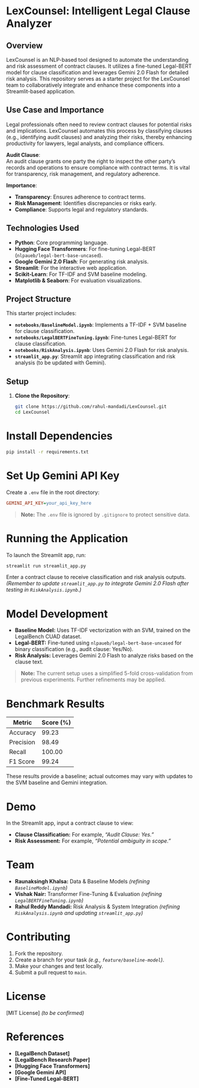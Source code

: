 # LexCounsel: Intelligent Legal Clause Analyzer

## Overview

LexCounsel is an NLP-based tool designed to automate the understanding and risk assessment of contract clauses. It utilizes a fine-tuned Legal-BERT model for clause classification and leverages Gemini 2.0 Flash for detailed risk analysis. This repository serves as a starter project for the LexCounsel team to collaboratively integrate and enhance these components into a Streamlit-based application.

## Use Case and Importance

Legal professionals often need to review contract clauses for potential risks and implications. LexCounsel automates this process by classifying clauses (e.g., identifying audit clauses) and analyzing their risks, thereby enhancing productivity for lawyers, legal analysts, and compliance officers.

**Audit Clause**:  
An audit clause grants one party the right to inspect the other party’s records and operations to ensure compliance with contract terms. It is vital for transparency, risk management, and regulatory adherence.

**Importance**:  
- **Transparency**: Ensures adherence to contract terms.  
- **Risk Management**: Identifies discrepancies or risks early.  
- **Compliance**: Supports legal and regulatory standards.

## Technologies Used

- **Python**: Core programming language.
- **Hugging Face Transformers**: For fine-tuning Legal-BERT (`nlpaueb/legal-bert-base-uncased`).
- **Google Gemini 2.0 Flash**: For generating risk analysis.
- **Streamlit**: For the interactive web application.
- **Scikit-Learn**: For TF-IDF and SVM baseline modeling.
- **Matplotlib & Seaborn**: For evaluation visualizations.

## Project Structure

This starter project includes:  
- **`notebooks/BaselineModel.ipynb`**: Implements a TF-IDF + SVM baseline for clause classification.  
- **`notebooks/LegalBERTFineTuning.ipynb`**: Fine-tunes Legal-BERT for clause classification.  
- **`notebooks/RiskAnalysis.ipynb`**: Uses Gemini 2.0 Flash for risk analysis.  
- **`streamlit_app.py`**: Streamlit app integrating classification and risk analysis (to be updated with Gemini).

## Setup

1. **Clone the Repository**:  
   ```bash
   git clone https://github.com/rahul-mandadi/LexCounsel.git
   cd LexCounsel
# Install Dependencies

```bash
pip install -r requirements.txt
```

# Set Up Gemini API Key

Create a `.env` file in the root directory:

```ini
GEMINI_API_KEY=your_api_key_here
```

> **Note:** The `.env` file is ignored by `.gitignore` to protect sensitive data.

# Running the Application

To launch the Streamlit app, run:

```bash
streamlit run streamlit_app.py
```

Enter a contract clause to receive classification and risk analysis outputs. *(Remember to update `streamlit_app.py` to integrate Gemini 2.0 Flash after testing in `RiskAnalysis.ipynb`.)*

# Model Development

- **Baseline Model:** Uses TF-IDF vectorization with an SVM, trained on the LegalBench CUAD dataset.
- **Legal-BERT:** Fine-tuned using `nlpaueb/legal-bert-base-uncased` for binary classification (e.g., audit clause: Yes/No).
- **Risk Analysis:** Leverages Gemini 2.0 Flash to analyze risks based on the clause text.

> **Note:** The current setup uses a simplified 5-fold cross-validation from previous experiments. Further refinements may be applied.

# Benchmark Results

| Metric     | Score (%) |
|------------|----------|
| Accuracy   | 99.23    |
| Precision  | 98.49    |
| Recall     | 100.00   |
| F1 Score   | 99.24    |

These results provide a baseline; actual outcomes may vary with updates to the SVM baseline and Gemini integration.

# Demo

In the Streamlit app, input a contract clause to view:

- **Clause Classification:** For example, *“Audit Clause: Yes.”*
- **Risk Assessment:** For example, *“Potential ambiguity in scope.”*


# Team

- **Raunaksingh Khalsa:** Data & Baseline Models *(refining `BaselineModel.ipynb`)*
- **Vishak Nair:** Transformer Fine-Tuning & Evaluation *(refining `LegalBERTFineTuning.ipynb`)*
- **Rahul Reddy Mandadi:** Risk Analysis & System Integration *(refining `RiskAnalysis.ipynb` and updating `streamlit_app.py`)*

# Contributing

1. Fork the repository.
2. Create a branch for your task *(e.g., `feature/baseline-model`)*.
3. Make your changes and test locally.
4. Submit a pull request to `main`.

# License

[MIT License] *(to be confirmed)*

# References

- **[LegalBench Dataset]**
- **[LegalBench Research Paper]**
- **[Hugging Face Transformers]**
- **[Google Gemini API]**
- **[Fine-Tuned Legal-BERT]**
